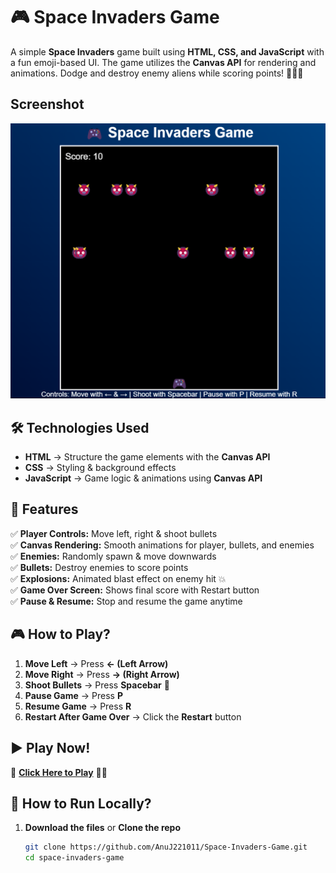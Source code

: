 # 🎮 Space Invaders Game

A simple **Space Invaders** game built using **HTML, CSS, and JavaScript** with a fun emoji-based UI. The game utilizes the **Canvas API** for rendering and animations. Dodge and destroy enemy aliens while scoring points! 🚀👹💥  

## Screenshot
![Game Screenshot](https://github.com/AnuJ221011/Space-Invaders-Game/blob/main/image.png)

## 🛠️ Technologies Used
- **HTML** → Structure the game elements with the **Canvas API**
- **CSS** → Styling & background effects  
- **JavaScript** → Game logic & animations using **Canvas API**

## 🎯 Features
✅ **Player Controls:** Move left, right & shoot bullets  
✅ **Canvas Rendering:** Smooth animations for player, bullets, and enemies  
✅ **Enemies:** Randomly spawn & move downwards  
✅ **Bullets:** Destroy enemies to score points  
✅ **Explosions:** Animated blast effect on enemy hit 💥  
✅ **Game Over Screen:** Shows final score with Restart button  
✅ **Pause & Resume:** Stop and resume the game anytime  

## 🎮 How to Play?
1. **Move Left** → Press **← (Left Arrow)**  
2. **Move Right** → Press **→ (Right Arrow)**  
3. **Shoot Bullets** → Press **Spacebar** 🔫  
4. **Pause Game** → Press **P**  
5. **Resume Game** → Press **R**  
6. **Restart After Game Over** → Click the **Restart** button  

## ▶️ Play Now!  
🔗 **[Click Here to Play](https://space-invaders-game-three.vercel.app/)** 🚀🔥  

## 🚀 How to Run Locally?
1. **Download the files** or **Clone the repo**  
   ```sh
   git clone https://github.com/AnuJ221011/Space-Invaders-Game.git
   cd space-invaders-game


